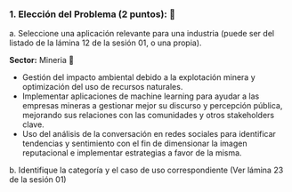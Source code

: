 ### 1. Elección del Problema (2 puntos): 🚀

a. Seleccione una aplicación relevante para una industria (puede ser del  listado de la lámina 12 de la sesión 01, o una propia).

**Sector:** Mineria 🗻

- Gestión del impacto ambiental debido a la explotación minera y optimización del uso de recursos naturales.
- Implementar aplicaciones de machine learning para ayudar a las empresas mineras a gestionar mejor su discurso y percepción pública, mejorando sus relaciones con las comunidades y otros stakeholders clave.
- Uso del análisis de la conversación en redes sociales para identificar tendencias y sentimiento con el fin de dimensionar la imagen reputacional e implementar estrategias a favor de la misma.

  
b. Identifique la categoría y el caso de uso correspondiente (Ver lámina 23 de la sesión 01)
